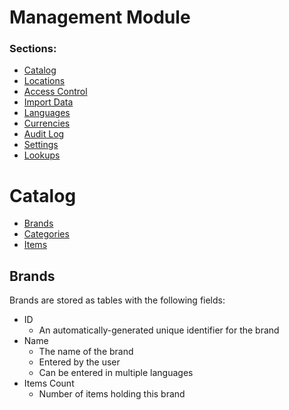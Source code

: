 # Management Module
### Sections:
* [Catalog](#catalog)
* [Locations](#locations)
* [Access Control](#access-control)
* [Import Data](#import-data)
* [Languages](#languages)
* [Currencies](#currencies)
* [Audit Log](#audit-log)
* [Settings](#settings)
* [Lookups](#lookups)

# Catalog
* [Brands](##brands)
* [Categories](##categories)
* [Items](##items)

## Brands
Brands are stored as tables with the following fields:
* ID 
  * An automatically-generated unique identifier for the brand
* Name 
  * The name of the brand 
  * Entered by the user 
  * Can be entered in multiple languages
* Items Count
  * Number of items holding this brand 
